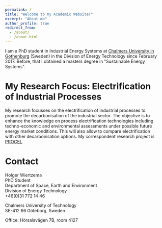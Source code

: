 ```yaml
---
permalink: /
title: "Welcome to my Academic Website!"
excerpt: "About me"
author_profile: true
redirect_from: 
  - /about/
  - /about.html
---
```


I am a PhD student in Industrial Energy Systems at [Chalmers University in Gothenburg](https://www.chalmers.se) (Sweden) in the Division of Energy Technology since February 2017. Before, that I obtained a masters degree in "Sustainable Energy Systems".

My Research Focus: Electrification of Industrial Processes
======
My research focusses on the electrification of industrial processes to promote the decarbonisation of the industrial sector. The objective is to enhance the knowledge on process electrification technologies including techno-economic and environmental assessments under possible future energy market conditions. This will also allow to compare electrification with other decarbonisation options. My correspondent research project is [PROCEL](https://holgerw-chalmers.github.io/procel/).

Contact
======
Holger Wiertzema  
PhD Student  
Department of Space, Earth and Environment  
Division of Energy Technology  
+46(0)31 772 14 46

Chalmers University of Technology  
SE-412 96 Göteborg, Sweden

Office: Hörsalsvägen 7B, room 4127
